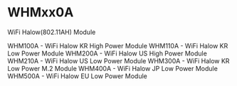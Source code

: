 # WHMxx0A
WiFi Halow(802.11AH) Module

WHM100A - WiFi Halow KR High Power Module
WHM110A - WiFi Halow KR Low Power Module
WHM200A - WiFi Halow US High Power Module
WHM210A - WiFi Halow US Low Power Module
WHM300A - WiFi Halow KR Low Power M.2 Module
WHM400A - WiFi Halow JP Low Power Module
WHM500A - WiFi Halow EU Low Power Module
